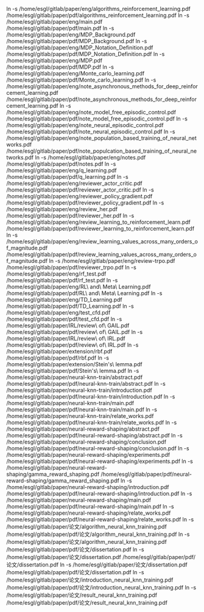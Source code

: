 ln -s /home/esgl/gitlab/paper/eng/algorithms_reinforcement_learning.pdf /home/esgl/gitlab/paper/pdf/algorithms_reinforcement_learning.pdf
ln -s /home/esgl/gitlab/paper/eng/main.pdf /home/esgl/gitlab/paper/pdf/main.pdf
ln -s /home/esgl/gitlab/paper/eng/MDP_Background.pdf /home/esgl/gitlab/paper/pdf/MDP_Background.pdf
ln -s /home/esgl/gitlab/paper/eng/MDP_Notation_Definition.pdf /home/esgl/gitlab/paper/pdf/MDP_Notation_Definition.pdf
ln -s /home/esgl/gitlab/paper/eng/MDP.pdf /home/esgl/gitlab/paper/pdf/MDP.pdf
ln -s /home/esgl/gitlab/paper/eng/Monte_carlo_learning.pdf /home/esgl/gitlab/paper/pdf/Monte_carlo_learning.pdf
ln -s /home/esgl/gitlab/paper/eng/note_asynchronous_methods_for_deep_reinforcement_learning.pdf /home/esgl/gitlab/paper/pdf/note_asynchronous_methods_for_deep_reinforcement_learning.pdf
ln -s /home/esgl/gitlab/paper/eng/note_model_free_episodic_control.pdf /home/esgl/gitlab/paper/pdf/note_model_free_episodic_control.pdf
ln -s /home/esgl/gitlab/paper/eng/note_neural_episodic_control.pdf /home/esgl/gitlab/paper/pdf/note_neural_episodic_control.pdf
ln -s /home/esgl/gitlab/paper/eng/note_population_based_training_of_neural_networks.pdf /home/esgl/gitlab/paper/pdf/note_populcation_based_training_of_neural_networks.pdf
ln -s /home/esgl/gitlab/paper/eng/notes.pdf /home/esgl/gitlab/paper/pdf/notes.pdf
ln -s /home/esgl/gitlab/paper/eng/q_learning.pdf /home/esgl/gitlab/paper/pdf/q_learning.pdf
ln -s /home/esgl/gitlab/paper/eng/reviewer_actor_critic.pdf /home/esgl/gitlab/paper/pdf/reviewer_actor_critic.pdf
ln -s /home/esgl/gitlab/paper/eng/reviewer_policy_gradient.pdf /home/esgl/gitlab/paper/pdf/reviewer_policy_gradient.pdf
ln -s /home/esgl/gitlab/paper/eng/review_her.pdf /home/esgl/gitlab/paper/pdf/reviewer_her.pdf
ln -s /home/esgl/gitlab/paper/eng/review_learning_to_reinforcement_learn.pdf /home/esgl/gitlab/paper/pdf/reviewer_learning_to_reinforcement_learn.pdf
ln -s /home/esgl/gitlab/paper/eng/review_learning_values_across_many_orders_of_magnitude.pdf /home/esgl/gitlab/paper/pdf/review_learning_values_across_many_orders_of_magnitude.pdf
ln -s /home/esgl/gitlab/paper/eng/review-trpo.pdf /home/esgl/gitlab/paper/pdf/reviewer_trpo.pdf
ln -s /home/esgl/gitlab/paper/eng/rf_test.pdf /home/esgl/gitlab/paper/pdf/rf_test.pdf
ln -s /home/esgl/gitlab/paper/eng/RL\ and\ Meta\ Learning.pdf /home/esgl/gitlab/paper/pdf/RL\ and\ Meta\ Learning.pdf
ln -s /home/esgl/gitlab/paper/eng/TD_Learning.pdf /home/esgl/gitlab/paper/pdf/TD_Learning.pdf
ln -s /home/esgl/gitlab/paper/eng/test_cfd.pdf /home/esgl/gitlab/paper/pdf/test_cfd.pdf
ln -s /home/esgl/gitlab/paper/IRL/review\ of\ GAIL.pdf /home/esgl/gitlab/paper/pdf/review\ of\ GAIL.pdf
ln -s /home/esgl/gitlab/paper/IRL/review\ of\ IRL.pdf /home/esgl/gitlab/paper/pdf/review\ of\ IRL.pdf
ln -s /home/esgl/gitlab/paper/extension/rbf.pdf /home/esgl/gitlab/paper/pdf/rbf.pdf
ln -s /home/esgl/gitlab/paper/extension/Stein\'s\ lemma.pdf /home/esgl/gitlab/paper/pdf/Stein\'s\ lemma.pdf
ln -s /home/esgl/gitlab/paper/neural-knn-train/abstract.pdf /home/esgl/gitlab/paper/pdf/neural-knn-train/abstract.pdf
ln -s /home/esgl/gitlab/paper/neural-knn-train/introduction.pdf /home/esgl/gitlab/paper/pdf/neural-knn-train/introduction.pdf
ln -s /home/esgl/gitlab/paper/neural-knn-train/main.pdf /home/esgl/gitlab/paper/pdf/neural-knn-train/main.pdf
ln -s /home/esgl/gitlab/paper/neural-knn-train/relate_works.pdf /home/esgl/gitlab/paper/pdf/neural-knn-train/relate_works.pdf
ln -s /home/esgl/gitlab/paper/neural-reward-shaping/abstract.pdf /home/esgl/gitlab/paper/pdf/neural-reward-shaping/abstract.pdf
ln -s /home/esgl/gitlab/paper/neural-reward-shaping/conclusion.pdf /home/esgl/gitlab/paper/pdf/neural-reward-shaping/conclusion.pdf
ln -s /home/esgl/gitlab/paper/neural-reward-shaping/experiments.pdf /home/esgl/gitlab/paper/pdf/neural-reward-shaping/experiments.pdf
ln -s /home/esgl/gitlab/paper/neural-reward-shaping/gamma_reward_shaping.pdf /home/esgl/gitlab/paper/pdf/neural-reward-shaping/gamma_reward_shaping.pdf
ln -s /home/esgl/gitlab/paper/neural-reward-shaping/introduction.pdf /home/esgl/gitlab/paper/pdf/neural-reward-shaping/introduction.pdf
ln -s /home/esgl/gitlab/paper/neural-reward-shaping/main.pdf /home/esgl/gitlab/paper/pdf/neural-reward-shaping/main.pdf
ln -s /home/esgl/gitlab/paper/neural-reward-shaping/relate_works.pdf /home/esgl/gitlab/paper/pdf/neural-reward-shaping/relate_works.pdf
ln -s /home/esgl/gitlab/paper/论文/algorithm_neural_knn_training.pdf /home/esgl/gitlab/paper/pdf/论文/algorithm_neural_knn_training.pdf
ln -s /home/esgl/gitlab/paper/论文/algorithm_neural_knn_training.pdf /home/esgl/gitlab/paper/pdf/论文/dissertation.pdf
ln -s /home/esgl/gitlab/paper/论文/dissertation.pdf /home/esgl/gitlab/paper/pdf/论文/dissertation.pdf
ln -s /home/esgl/gitlab/paper/论文/dissertation.pdf /home/esgl/gitlab/paper/pdf/论文/dissertation.pdf
ln -s /home/esgl/gitlab/paper/论文/introduction_neural_knn_training.pdf /home/esgl/gitlab/paper/pdf/论文/introduction_neural_knn_training.pdf
ln -s /home/esgl/gitlab/paper/论文/result_neural_knn_training.pdf /home/esgl/gitlab/paper/pdf/论文/result_neural_knn_training.pdf
